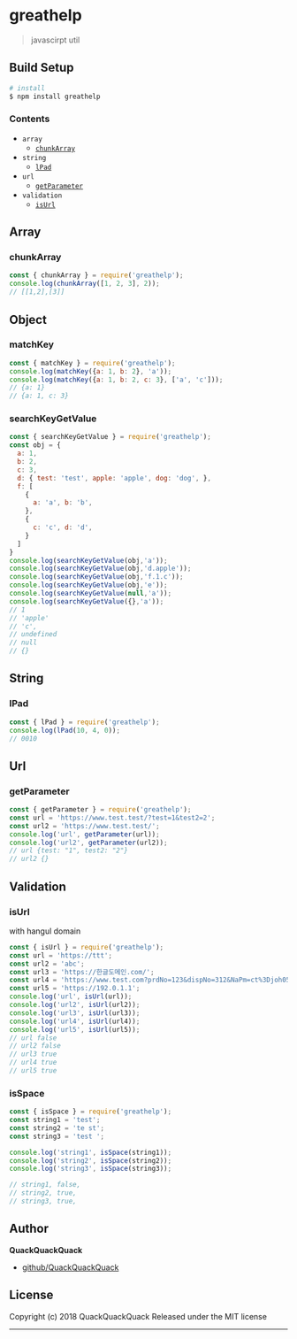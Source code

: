 # greathelp

> javascirpt util

## Build Setup

``` bash
# install
$ npm install greathelp
```
### **Contents**
* `array`
  * [`chunkArray`](#chunkArray)
* `string`
  * [`lPad`](#lPad)
* `url`
  * [`getParameter`](#getParameter)
* `validation`
    * [`isUrl`](#isUrl)


## Array
### chunkArray
```js
const { chunkArray } = require('greathelp');
console.log(chunkArray([1, 2, 3], 2));
// [[1,2],[3]]
```

## Object
### matchKey
```js
const { matchKey } = require('greathelp');
console.log(matchKey({a: 1, b: 2}, 'a'));
console.log(matchKey({a: 1, b: 2, c: 3}, ['a', 'c']));
// {a: 1}
// {a: 1, c: 3}
```

### searchKeyGetValue
```js
const { searchKeyGetValue } = require('greathelp');
const obj = {
  a: 1,
  b: 2,
  c: 3,
  d: { test: 'test', apple: 'apple', dog: 'dog', },
  f: [
    {
      a: 'a', b: 'b',
    },
    {
      c: 'c', d: 'd',
    }
  ]
}
console.log(searchKeyGetValue(obj,'a'));
console.log(searchKeyGetValue(obj,'d.apple'));
console.log(searchKeyGetValue(obj,'f.1.c'));
console.log(searchKeyGetValue(obj,'e'));
console.log(searchKeyGetValue(null,'a'));
console.log(searchKeyGetValue({},'a'));
// 1
// 'apple'
// 'c',
// undefined
// null
// {}
```

## String
### lPad

```js
const { lPad } = require('greathelp');
console.log(lPad(10, 4, 0));
// 0010
```

## Url
### getParameter

```js
const { getParameter } = require('greathelp');
const url = 'https://www.test.test/?test=1&test2=2';
const url2 = 'https://www.test.test/';
console.log('url', getParameter(url));
console.log('url2', getParameter(url2));
// url {test: "1", test2: "2"}
// url2 {}
```

## Validation
### isUrl
with hangul domain

```js
const { isUrl } = require('greathelp');
const url = 'https://ttt';
const url2 = 'abc';
const url3 = 'https://한글도메인.com/';
const url4 = 'https://www.test.com?prdNo=123&dispNo=312&NaPm=ct%3Djoh05t74%7Cci%3D71cf11951';
const url5 = 'https://192.0.1.1';
console.log('url', isUrl(url));
console.log('url2', isUrl(url2));
console.log('url3', isUrl(url3));
console.log('url4', isUrl(url4));
console.log('url5', isUrl(url5));
// url false
// url2 false
// url3 true
// url4 true
// url5 true
```

### isSpace
```js
const { isSpace } = require('greathelp');
const string1 = 'test';
const string2 = 'te st';
const string3 = 'test ';

console.log('string1', isSpace(string1));
console.log('string2', isSpace(string2));
console.log('string3', isSpace(string3));

// string1, false,
// string2, true,
// string3, true,
```


## Author

**QuackQuackQuack**

+ [github/QuackQuackQuack](https://github.com/QuackQuackQuack)

## License
Copyright (c) 2018 QuackQuackQuack
Released under the MIT license

***

